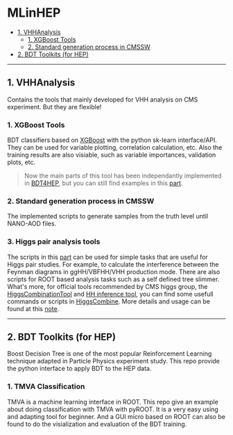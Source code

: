 # MLinHEP


<!-- TOC -->

- [1. VHHAnalysis](#1.-VHHAnalysis)
    - [1. XGBoost Tools](#1.-XGBoost-Tools)
    - [2. Standard generation process in CMSSW](#2.-Standard-generation-process-in-CMSSW)
- [2. BDT Toolkits (for HEP)](#2.-BDT-Toolkits-(for-HEP))
<!-- /TOC -->

---
## 1. VHHAnalysis
Contains the tools that mainly developed for VHH analysis on CMS experiment. But they are flexible!
### 1. XGBoost Tools
BDT classifiers based on [XGBoost](https://xgboost.readthedocs.io/en/stable/tutorials/index.html) with the python sk-learn interface/API. They can be used for variable plotting, correlation calculation, etc. Also the training results are also visiable, such as variable importances, validation plots, etc.

> Now the main parts of this tool has been independantly implemented in [BDT4HEP](#2.-BDT-Toolkits-(for-HEP)), but you can still find examples in this [part](VHHAnalysis/).

### 2. Standard generation process in CMSSW
The implemented scripts to generate samples from the truth level until NANO-AOD files.


### 3. Higgs pair analysis tools
The scripts in this [part](VHHAnalysis/Tools) can be used for simple tasks that are useful for Higgs pair studies. 
For example, to calculate the interference between the Feynman diagrams in ggHH/VBFHH/VHH production mode. There are also scripts for ROOT based analysis tasks such as a self defined tree slimmer. 
What's more, for official tools recommended by CMS higgs group, the [HiggsCombinationTool](https://cms-analysis.github.io/HiggsAnalysis-CombinedLimit/) and [HH inference tool](https://cms-hh.web.cern.ch/cms-hh/tools/inference/index.html), you can find some usefull commands or scripts in [HiggsCombine](VHHAnalysis/Tools/HiggsCombine). More details and usage can be found at this [note](VHHAnalysis/README.ipynb).

---
## 2. BDT Toolkits (for HEP)
Boost Decision Tree is one of the most popular Reinforcement Learning technique adapted in Particle Physics experiment study. This repo provide the python interface to apply BDT to the HEP data.

### 1. TMVA Classification
TMVA is a machine learning interface in ROOT. This repo give an example about doing classification with TMVA with pyROOT. It is a very easy using and adapting tool for beginner. And a GUI micro based on ROOT can also be found to do the visialization and evaluation of the BDT training.

